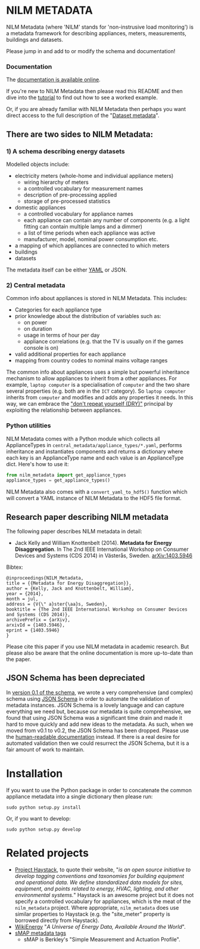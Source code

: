 NILM METADATA
=============

NILM Metadata (where 'NILM' stands for 'non-instrusive load
monitoring') is a metadata framework for describing appliances, meters,
measurements, buildings and datasets.

Please jump in and add to or modify the schema and documentation!

### Documentation

The
[documentation is available online](http://nilm-metadata.readthedocs.org).

If you're new to NILM Metadata then please read this README and then
dive into the [tutorial](http://nilm-metadata.readthedocs.org/en/latest/tutorial.html)
to find out how 
to see a worked example.

Or, if you are already familiar with NILM Metadata then perhaps you
want direct access to the full description of the
"[Dataset metadata](http://nilm-metadata.readthedocs.org/en/latest/dataset_metadata.html)".

## There are two sides to NILM Metadata:

### 1) A schema describing energy datasets

Modelled objects include:

* electricity meters (whole-home and individual appliance meters)
  * wiring hierarchy of meters
  * a controlled vocabulary for measurement names
  * description of pre-processing applied
  * storage of pre-processed statistics
* domestic appliances
  * a controlled vocabulary for appliance names
  * each appliance can contain any number of components (e.g. a
    light fitting can contain multiple lamps and a dimmer)
  * a list of time periods when each appliance was active
  * manufacturer, model, nominal power consumption etc.
* a mapping of which appliances are connected to which meters
* buildings
* datasets 

The metadata itself can be either
[YAML](http://en.wikipedia.org/wiki/YAML) or JSON.

### 2) Central metadata

Common info about appliances is stored in NILM Metadata.  This includes:

* Categories for each appliance type
* prior knowledge about the distribution of variables such as:
  * on power
  * on duration
  * usage in terms of hour per day
  * appliance correlations (e.g. that the TV is usually on if the
    games console is on)
* valid additional properties for each appliance
* mapping from country codes to nominal mains voltage ranges

The common info about appliances uses a simple but powerful
inheritance mechanism to allow appliances to inherit from a other
appliances.  For example, `laptop computer` is a specialisation of
`computer` and the two share several properties (e.g. both are in the
`ICT` category).  So `laptop computer` inherits from `computer` and
modifies and adds any properties it needs.  In this way, we can
embrace the
["don't repeat yourself (DRY)"](http://en.wikipedia.org/wiki/Don%27t_repeat_yourself)
principal by exploiting the relationship between appliances.

### Python utilities

NILM Metadata comes with a Python module which collects all 
ApplianceTypes in `central_metadata/appliance_types/*.yaml`,
performs inheritance and instantiates components and
returns a dictionary where each key is an ApplianceType name and each
value is an ApplianceType dict.  Here's how to use it:

```python
from nilm_metadata import get_appliance_types
appliance_types = get_appliance_types()
```

NILM Metadata also comes with a `convert_yaml_to_hdf5()` function
which will convert a YAML instance of NILM Metadata to the HDF5 file
format.

## Research paper describing NILM metadata

The following paper describes NILM metadata in detail:

* Jack Kelly and William Knottenbelt (2014). **Metadata for Energy
  Disaggregation**. In The 2nd IEEE International Workshop on Consumer
  Devices and Systems (CDS 2014) in Västerås, Sweden.
  [arXiv:1403.5946](http://arxiv.org/abs/1403.5946)

Bibtex:

```
@inproceedings{NILM_Metadata,
title = {{Metadata for Energy Disaggregation}},
author = {Kelly, Jack and Knottenbelt, William},
year = {2014},
month = jul,
address = {V{\" a}ster{\aa}s, Sweden},
booktitle = {The 2nd IEEE International Workshop on Consumer Devices and Systems (CDS 2014)},
archivePrefix = {arXiv},
arxivId = {1403.5946},
eprint = {1403.5946}
}
```

Please cite this paper if you use NILM metadata in academic research.
But please also be aware that the online documentation is more
up-to-date than the paper.


## JSON Schema has been depreciated

In
[version 0.1 of the schema](https://github.com/nilmtk/nilm_metadata/tree/v0.1.0),
we wrote a very comprehensive (and complex) schema using
[JSON Schema](http://json-schema.org/) in order to automate the
validation of metadata instances.  JSON Schema is a lovely language
and can capture everything we need but, because our metadata is quite
comprehensive, we found that using JSON Schema was a significant time
drain and made it hard to move quickly and add new ideas to the
metadata.  As such, when we moved from v0.1 to v0.2, the JSON Schema
has been dropped.  Please use the
[human-readable documentation](http://nilm-metadata.readthedocs.org)
instead.  If there is a real desire for automated validation then we
could resurrect the JSON Schema, but it is a fair amount of work to
maintain.


Installation
============

If you want to use the Python package in order to concatenate the
common appliance metadata into a single dictionary then please run:

```
sudo python setup.py install
```

Or, if you want to develop:

```
sudo python setup.py develop
```

Related projects
================

* [Project Haystack](http://project-haystack.org/), to quote their
  website, "*is an open source initiative to develop tagging
  conventions and taxonomies for building equipment and operational
  data. We define standardized data models for sites, equipment, and
  points related to energy, HVAC, lighting, and other environmental
  systems.*"  Haystack is an awesome project but it does not specify a
  controlled vocabulary for appliances, which is the meat of the
  `nilm_metadata` project.  Where appropriate, `nilm_metadata` does
  use similar properties to Haystack (e.g. the "site_meter" property
  is borrowed directly from Haystack).
* [WikiEnergy](http://wiki-energy.org/) "*A Universe of Energy Data,
  Available Around the World*".
* [sMAP metadata tags](http://www.eecs.berkeley.edu/~stevedh/smap2/tags.html)
  - sMAP is Berkley's "Simple Measurement and Actuation Profile".
